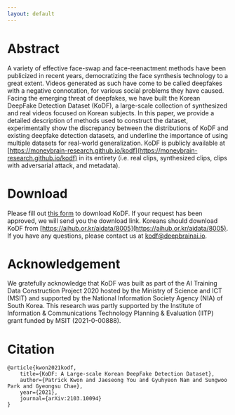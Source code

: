 ```yaml
---
layout: default
---
```


# Abstract 
A variety of effective face-swap and face-reenactment methods have been publicized in recent years, democratizing the face synthesis technology to a great extent. Videos generated as such have come to be called deepfakes with a negative connotation, for various social problems they have caused. Facing the emerging threat of deepfakes, we have built the Korean DeepFake Detection Dataset (KoDF), a large-scale collection of synthesized and real videos focused on Korean subjects. In this paper, we provide a detailed description of methods used to construct the dataset, experimentally show the discrepancy between the distributions of KoDF and existing deepfake detection datasets, and underline the importance of using multiple datasets for real-world generalization. KoDF is publicly available at [https://moneybrain-research.github.io/kodf](https://moneybrain-research.github.io/kodf) in its entirety (i.e. real clips, synthesized clips, clips with adversarial attack, and metadata).

# Download 
Please fill out [this form](https://forms.gle/shMTScF3yBCiVnTe7) to download KoDF. If your request has been approved, we will send you the download link. Koreans should download KoDF from [https://aihub.or.kr/aidata/8005](https://aihub.or.kr/aidata/8005). If you have any questions, please contact us at [kodf@deepbrainai.io](mailto:kodf@deepbrainai.io).

# Acknowledgement
We gratefully acknowledge that KoDF was built as part of the AI Training Data Construction Project 2020 hosted by the Ministry of Science and ICT (MSIT) and supported by the National Information Society Agency (NIA) of South Korea. This research was partly supported by the Institute of Information & Communications Technology Planning & Evaluation (IITP) grant funded by MSIT (2021-0-00888).  

# Citation 

```plain
@article{kwon2021kodf,
    title={KoDF: A Large-scale Korean DeepFake Detection Dataset},
    author={Patrick Kwon and Jaeseong You and Gyuhyeon Nam and Sungwoo Park and Gyeongsu Chae},
    year={2021},
    journal={arXiv:2103.10094}
}
```
